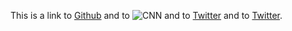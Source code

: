 This is a link to [Github](http://github.com) and to ![CNN](http://cnn.com) and to [Twitter](http://twitter.com "This is title text") and to [Twitter](http://twitter.com "This is title text").
